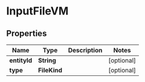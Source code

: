 

# InputFileVM


## Properties

| Name | Type | Description | Notes |
|------------ | ------------- | ------------- | -------------|
|**entityId** | **String** |  |  [optional] |
|**type** | **FileKind** |  |  [optional] |



